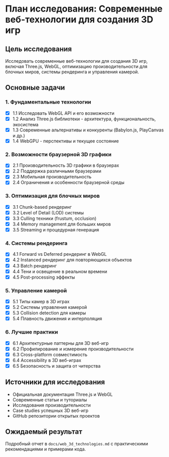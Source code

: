 # План исследования: Современные веб-технологии для создания 3D игр

## Цель исследования
Исследовать современные веб-технологии для создания 3D игр, включая Three.js, WebGL, оптимизацию производительности для блочных миров, системы рендеринга и управления камерой.

## Основные задачи

### 1. Фундаментальные технологии
- [x] 1.1 Исследовать WebGL API и его возможности
- [x] 1.2 Анализ Three.js библиотеки - архитектура, функциональность, экосистема
- [x] 1.3 Современные альтернативы и конкуренты (Babylon.js, PlayCanvas и др.)
- [x] 1.4 WebGPU - перспективы и текущее состояние

### 2. Возможности браузерной 3D графики
- [x] 2.1 Производительность 3D графики в браузерах
- [x] 2.2 Поддержка различными браузерами
- [x] 2.3 Мобильная производительность
- [x] 2.4 Ограничения и особенности браузерной среды

### 3. Оптимизация для блочных миров
- [x] 3.1 Chunk-based рендеринг
- [x] 3.2 Level of Detail (LOD) системы
- [x] 3.3 Culling техники (frustum, occlusion)
- [x] 3.4 Memory management для больших миров
- [x] 3.5 Streaming и процедурная генерация

### 4. Системы рендеринга
- [x] 4.1 Forward vs Deferred рендеринг в WebGL
- [x] 4.2 Instanced рендеринг для повторяющихся объектов
- [x] 4.3 Batch рендеринг
- [x] 4.4 Тени и освещение в реальном времени
- [x] 4.5 Post-processing эффекты

### 5. Управление камерой
- [x] 5.1 Типы камер в 3D играх
- [x] 5.2 Системы управления камерой
- [x] 5.3 Collision detection для камеры
- [x] 5.4 Плавность движения и интерполяция

### 6. Лучшие практики
- [x] 6.1 Архитектурные паттерны для 3D веб-игр
- [x] 6.2 Профилирование и измерение производительности
- [x] 6.3 Cross-platform совместимость
- [x] 6.4 Accessibility в 3D веб-играх
- [x] 6.5 Безопасность и защита от читерства

## Источники для исследования
- Официальная документация Three.js и WebGL
- Современные статьи и туториалы
- Исследования производительности
- Case studies успешных 3D веб-игр
- GitHub репозитории открытых проектов

## Ожидаемый результат
Подробный отчет в `docs/web_3d_technologies.md` с практическими рекомендациями и примерами кода.
